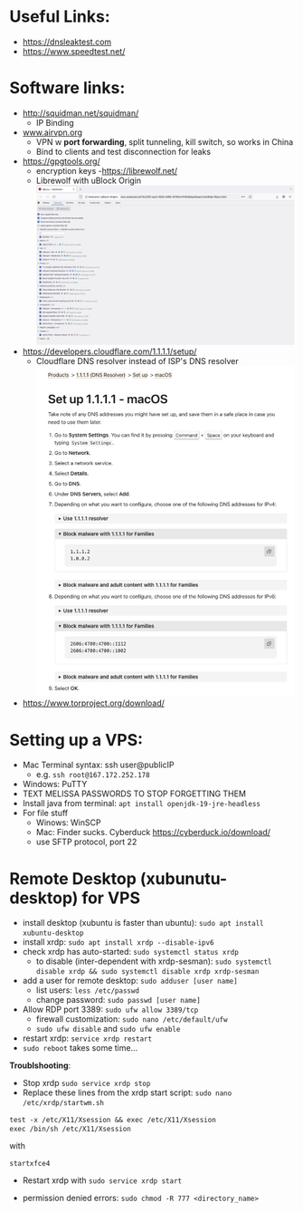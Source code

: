 # Useful Links:
- https://dnsleaktest.com
- https://www.speedtest.net/

# Software links:
- http://squidman.net/squidman/
    - IP Binding
- www.airvpn.org
    - VPN w __port forwarding__, split tunneling, kill switch, so works in China
    - Bind to clients and test disconnection for leaks
- https://gpgtools.org/
    - encryption keys
-https://librewolf.net/
    - Librewolf with uBlock Origin ![](./uBlock_origin_settings.png)
- https://developers.cloudflare.com/1.1.1.1/setup/
    - Cloudflare DNS resolver instead of ISP's DNS resolver ![](./cloudflare_dns.png)
- https://www.torproject.org/download/

# Setting up a VPS:
- Mac Terminal syntax: ssh user@publicIP
    - e.g. `ssh root@167.172.252.178`
- Windows: PuTTY
- TEXT MELISSA PASSWORDS TO STOP FORGETTING THEM
- Install java from terminal: `apt install openjdk-19-jre-headless`
- For file stuff
    - Winows: WinSCP
    - Mac: Finder sucks. Cyberduck https://cyberduck.io/download/
    - use SFTP protocol, port 22

# Remote Desktop (xubunutu-desktop) for VPS
- install desktop (xubuntu is faster than ubuntu): `sudo apt install xubuntu-desktop`
- install xrdp: `sudo apt install xrdp --disable-ipv6`
- check xrdp has auto-started: `sudo systemctl status xrdp`
    - to disable (inter-dependent with xrdp-sesman): `sudo systemctl disable xrdp && sudo systemctl disable xrdp xrdp-sesman`
- add a user for remote desktop: `sudo adduser [user name]`
    - list users: `less /etc/passwd`
    - change password: `sudo passwd [user name]`
- Allow RDP port 3389: `sudo ufw allow 3389/tcp`
    - firewall customization: `sudo nano /etc/default/ufw`
    - `sudo ufw disable` and `sudo ufw enable`
- restart xrdp: `service xrdp restart`
- `sudo reboot` takes some time...

__Troublshooting__:
- Stop xrdp `sudo service xrdp stop`
- Replace these lines from the xrdp start script: `sudo nano /etc/xrdp/startwm.sh`
```
test -x /etc/X11/Xsession && exec /etc/X11/Xsession 
exec /bin/sh /etc/X11/Xsession
```
with
```
startxfce4
```
- Restart xrdp with `sudo service xrdp start`


- permission denied errors: `sudo chmod -R 777 <directory_name>`

